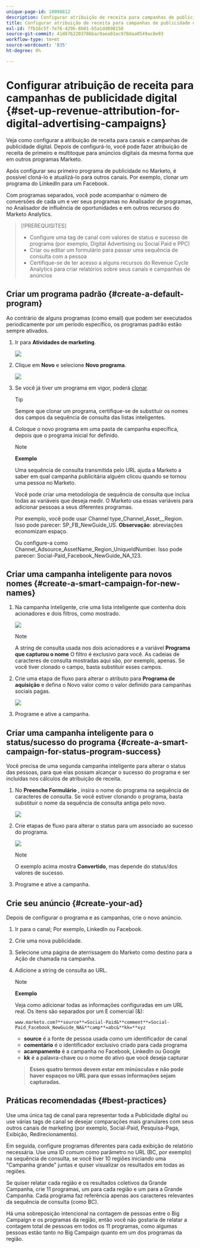 ```yaml
---
unique-page-id: 10098812
description: Configurar atribuição de receita para campanhas de publicidade digital - Documentos do Marketo - Documentação do produto
title: Configurar atribuição de receita para campanhas de publicidade digital
exl-id: 7fb16c5f-7e76-429b-8b01-b5a1dd898158
source-git-commit: 41d8762203786bac9aea03ac978daa0549ac8e93
workflow-type: tm+mt
source-wordcount: '835'
ht-degree: 0%

---
```


# Configurar atribuição de receita para campanhas de publicidade digital {#set-up-revenue-attribution-for-digital-advertising-campaigns}

Veja como configurar a atribuição de receita para canais e campanhas de publicidade digital. Depois de configurá-lo, você pode fazer atribuição de receita de primeiro e multitoque para anúncios digitais da mesma forma que em outros programas Marketo.

Após configurar seu primeiro programa de publicidade no Marketo, é possível cloná-lo e atualizá-lo para outros canais. Por exemplo, clonar um programa do LinkedIn para um Facebook.

Com programas separados, você pode acompanhar o número de conversões de cada um e ver seus programas no Analisador de programas, no Analisador de influência de oportunidades e em outros recursos do Marketo Analytics.

>[!PREREQUISITES]
>
>* Configure uma tag de canal com valores de status e sucesso de programa (por exemplo, Digital Advertising ou Social Paid e PPC)
>* Criar ou editar um formulário para passar uma sequência de consulta com a pessoa
>* Certifique-se de ter acesso a alguns recursos do Revenue Cycle Analytics para criar relatórios sobre seus canais e campanhas de anúncios


## Criar um programa padrão {#create-a-default-program}

Ao contrário de alguns programas (como email) que podem ser executados periodicamente por um período específico, os programas padrão estão sempre ativados.

1. Ir para **Atividades de marketing**.

   ![](assets/login-marketing-activities-5.png)

1. Clique em **Novo** e selecione **Novo programa**.

   ![](assets/image2016-3-14-15-52-0.png)

1. Se você já tiver um programa em vigor, poderá [clonar](/help/marketo/product-docs/core-marketo-concepts/programs/working-with-programs/clone-a-program.md).

   >[!TIP]
   >
   >Sempre que clonar um programa, certifique-se de substituir os nomes dos campos da sequência de consulta das listas inteligentes.

1. Coloque o novo programa em uma pasta de campanha específica, depois que o programa inicial for definido.

   >[!NOTE]
   >
   >**Exemplo**
   >
   >Uma sequência de consulta transmitida pelo URL ajuda a Marketo a saber em qual campanha publicitária alguém clicou quando se tornou uma pessoa no Marketo.
   >
   >Você pode criar uma metodologia de sequência de consulta que inclua todas as variáveis que deseja medir. O Marketo usa essas variáveis para adicionar pessoas a seus diferentes programas.
   >
   >Por exemplo, você pode usar Channel type_Channel_Asset__Region. Isso pode parecer: SP_FB_NewGuide_US. **Observação**: abreviações economizam espaço.
   >
   >Ou configure-a como Channel_Adsource_AssetName_Region_UniqueIdNumber. Isso pode parecer: Social-Paid_Facebook_NewGuide_NA_123.

## Criar uma campanha inteligente para novos nomes {#create-a-smart-campaign-for-new-names}

1. Na campanha inteligente, crie uma lista inteligente que contenha dois acionadores e dois filtros, como mostrado.

   ![](assets/image2016-3-23-13-3a59-3a24.png)

   >[!NOTE]
   >
   >A string de consulta usada nos dois acionadores e a variável **Programa que capturou o nome** O filtro é exclusivo para você. As cadeias de caracteres de consulta mostradas aqui são, por exemplo, apenas. Se você tiver clonado o campo, basta substituir esses campos.

1. Crie uma etapa de fluxo para alterar o atributo para **Programa de aquisição** e defina o Novo valor como o valor definido para campanhas sociais pagas.

   ![](assets/image2016-3-14-14-3a58-3a6.png)

1. Programe e ative a campanha.

## Criar uma campanha inteligente para o status/sucesso do programa {#create-a-smart-campaign-for-status-program-success}

Você precisa de uma segunda campanha inteligente para alterar o status das pessoas, para que elas possam alcançar o sucesso do programa e ser incluídas nos cálculos de atribuição de receita.

1. No **Preenche Formulário** , insira o nome do programa na sequência de caracteres de consulta. Se você estiver clonando o programa, basta substituir o nome da sequência de consulta antiga pelo novo.

   ![](assets/image2016-3-23-14-3a7-3a20.png)

1. Crie etapas de fluxo para alterar o status para um associado ao sucesso do programa.

   ![](assets/image2016-3-14-15-3a9-3a29.png)

   >[!NOTE]
   >
   >O exemplo acima mostra **Convertido**, mas depende do status/dos valores de sucesso.

1. Programe e ative a campanha.

## Crie seu anúncio {#create-your-ad}

Depois de configurar o programa e as campanhas, crie o novo anúncio.

1. Ir para o canal; Por exemplo, LinkedIn ou Facebook.
1. Crie uma nova publicidade.
1. Selecione uma página de aterrissagem do Marketo como destino para a Ação de chamada na campanha.
1. Adicione a string de consulta ao URL.

   >[!NOTE]
   >
   >**Exemplo**
   >
   >Veja como adicionar todas as informações configuradas em um URL real. Os itens são separados por um E comercial (&amp;):
   >
   >`www.marketo.com?**source**=Social-Paid&**comment**=Social-Paid_Facebook_NewGuide_NA&**camp**=abc&**kk=**xyz`
   >
   >* **source** é a fonte de pessoa usada como um identificador de canal
   >* **comentário** é o identificador exclusivo criado para cada programa
   >* **acampamento** é a campanha no Facebook, LinkedIn ou Google
   >* **kk** é a palavra-chave ou o nome do ativo que você deseja capturar

   >
   >**Esses quatro termos devem estar em minúsculas e não pode haver espaços no URL para que essas informações sejam capturadas.**

## Práticas recomendadas {#best-practices}

Use uma única tag de canal para representar toda a Publicidade digital ou use várias tags de canal se desejar comparações mais granulares com seus outros canais de marketing (por exemplo, Social-Paid, Pesquisa-Paga, Exibição, Redirecionamento).

Em seguida, configure programas diferentes para cada exibição de relatório necessária. Use uma ID comum como parâmetro no URL (BC, por exemplo) na sequência de consulta, se você tiver 10 regiões iniciando uma &quot;Campanha grande&quot; juntas e quiser visualizar os resultados em todas as regiões.

Se quiser relatar cada região e os resultados coletivos da Grande Campanha, crie 11 programas, um para cada região e um para a Grande Campanha. Cada programa faz referência apenas aos caracteres relevantes da sequência de consulta (como BC).

Há uma sobreposição intencional na contagem de pessoas entre o Big Campaign e os programas da região, então você não gostaria de relatar a contagem total de pessoas em todos os 11 programas, como algumas pessoas estão tanto no Big Campaign quanto em um dos programas da região.
